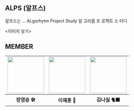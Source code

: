 
## ALPS (알프스)

알프스는 ... ALgorhytm Project Study
알 고리즘
프 로젝트
스 터디

<이미지 넣기>

## MEMBER
<table>
  <tr>
    <td>
      <a href="https://github.com/YoungSeungJang">
        <img src="https://avatars.githubusercontent.com/u/123865139?v=4" width="120px" height="120px"/>
      </a>
    </td>
    <td>
      <a href="https://github.com/JaeHoonKOR">
        <img src="https://avatars.githubusercontent.com/u/123868471?v=4" width="120px" height="120px"/>
      </a>  
    </td>
    <td>
      <a href="https://github.com/nasilKiM">
        <img src="https://github.com/Frontend-ALPS-community/.github/assets/117559842/e07e8b17-d51f-4e43-a9fe-dba8d80cf199" width="120px" height="120px"/>
      </a>
    </td>
  </tr>
  <tr>
    <th>
      장영승 🛠
    </th>
    <th>
      이재훈 👾
    </th>
    <th>
      김나실 🐈‍⬛
    </th>
  </tr>
</table>
